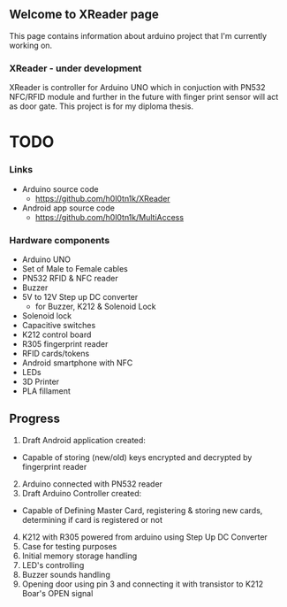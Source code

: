 ## Welcome to XReader page

This page contains information about arduino project that I'm currently working on.

### XReader - under development

XReader is controller for Arduino UNO which in conjuction with PN532 NFC/RFID module and further in the future with finger print sensor will act as door gate. This project is for my diploma thesis. 

# TODO

### Links
- Arduino source code
  - https://github.com/h0l0tn1k/XReader
- Android app source code
  - https://github.com/h0l0tn1k/MultiAccess

### Hardware components
- Arduino UNO 
- Set of Male to Female cables
- PN532 RFID & NFC reader
- Buzzer
- 5V to 12V Step up DC converter
  - for Buzzer, K212 & Solenoid Lock
- Solenoid lock
- Capacitive switches
- K212 control board
- R305 fingerprint reader
- RFID cards/tokens
- Android smartphone with NFC
- LEDs
- 3D Printer
- PLA fillament

## Progress
1. Draft Android application created:
  - Capable of storing (new/old) keys encrypted and decrypted by fingerprint reader
2. Arduino connected with PN532 reader
3. Draft Arduino Controller created:
  - Capable of Defining Master Card, registering & storing new cards, determining if card is registered or not
4. K212 with R305 powered from arduino using Step Up DC Converter 
5. Case for testing purposes
6. Initial memory storage handling
7. LED's controlling
8. Buzzer sounds handling
9. Opening door using pin 3 and connecting it with transistor to K212 Boar's OPEN signal
